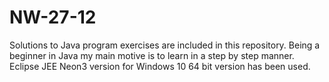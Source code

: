 # NW-27-12
Solutions to Java program exercises are included in this repository.
Being a beginner in Java my main motive is to learn in a step by step manner.
Eclipse JEE Neon3 version for Windows 10 64 bit version has been used.
